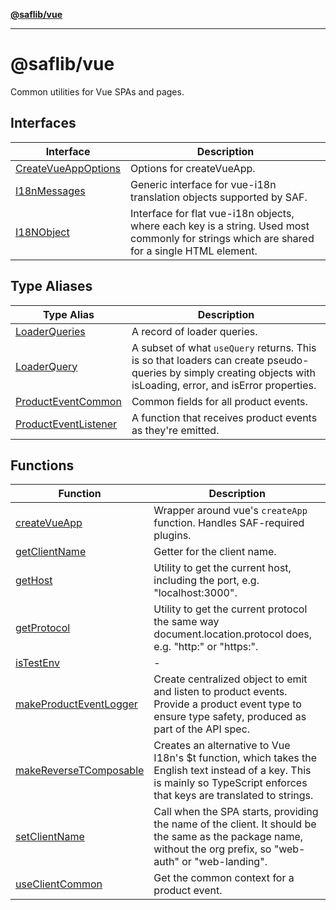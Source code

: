 [**@saflib/vue**](../../index.md)

***

# @saflib/vue

Common utilities for Vue SPAs and pages.

## Interfaces

| Interface | Description |
| ------ | ------ |
| [CreateVueAppOptions](interfaces/CreateVueAppOptions.md) | Options for createVueApp. |
| [I18nMessages](interfaces/I18nMessages.md) | Generic interface for vue-i18n translation objects supported by SAF. |
| [I18NObject](interfaces/I18NObject.md) | Interface for flat vue-i18n objects, where each key is a string. Used most commonly for strings which are shared for a single HTML element. |

## Type Aliases

| Type Alias | Description |
| ------ | ------ |
| [LoaderQueries](type-aliases/LoaderQueries.md) | A record of loader queries. |
| [LoaderQuery](type-aliases/LoaderQuery.md) | A subset of what `useQuery` returns. This is so that loaders can create pseudo-queries by simply creating objects with isLoading, error, and isError properties. |
| [ProductEventCommon](type-aliases/ProductEventCommon.md) | Common fields for all product events. |
| [ProductEventListener](type-aliases/ProductEventListener.md) | A function that receives product events as they're emitted. |

## Functions

| Function | Description |
| ------ | ------ |
| [createVueApp](functions/createVueApp.md) | Wrapper around vue's `createApp` function. Handles SAF-required plugins. |
| [getClientName](functions/getClientName.md) | Getter for the client name. |
| [getHost](functions/getHost.md) | Utility to get the current host, including the port, e.g. "localhost:3000". |
| [getProtocol](functions/getProtocol.md) | Utility to get the current protocol the same way document.location.protocol does, e.g. "http:" or "https:". |
| [isTestEnv](functions/isTestEnv.md) | - |
| [makeProductEventLogger](functions/makeProductEventLogger.md) | Create centralized object to emit and listen to product events. Provide a product event type to ensure type safety, produced as part of the API spec. |
| [makeReverseTComposable](functions/makeReverseTComposable.md) | Creates an alternative to Vue I18n's $t function, which takes the English text instead of a key. This is mainly so TypeScript enforces that keys are translated to strings. |
| [setClientName](functions/setClientName.md) | Call when the SPA starts, providing the name of the client. It should be the same as the package name, without the org prefix, so "web-auth" or "web-landing". |
| [useClientCommon](functions/useClientCommon.md) | Get the common context for a product event. |
